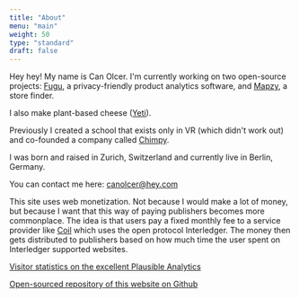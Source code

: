 ```yaml
---
title: "About"
menu: "main"
weight: 50
type: "standard"
draft: false
---
```


Hey hey! My name is Can Olcer. I'm currently working on two open-source projects: [Fugu](https://fugu.lol), a privacy-friendly product analytics software, and [Mapzy](https://github.com/mapzy/mapzy), a store finder.

I also make plant-based cheese ([Yeti](https://yetifoods.de)).

Previously I created a school that exists only in VR (which didn't work out) and co-founded a company called [Chimpy](https://heychimpy.com).

I was born and raised in Zurich, Switzerland and currently live in Berlin, Germany.

You can contact me here: canolcer@hey.com

This site uses web monetization. Not because I would make a lot of money, but because I want that this way of paying publishers becomes more commonplace. The idea is that users pay a fixed monthly fee to a service provider like [Coil](https://coil.com) which uses the open protocol Interledger. The money then gets distributed to publishers based on how much time the user spent on Interledger supported websites.

[Visitor statistics on the excellent Plausible Analytics](https://plausible.io/canolcer.com)

[Open-sourced repository of this website on Github](https://github.com/shafy/shafyy)